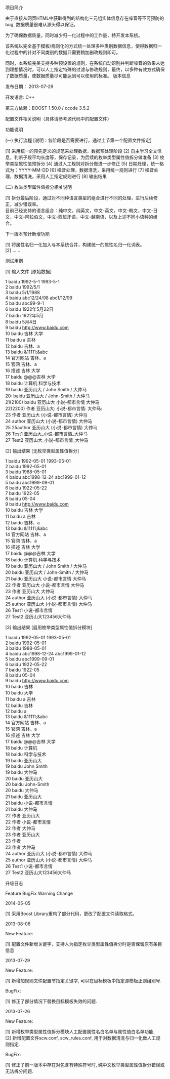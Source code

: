 项目简介

由于直接从网页HTML中获取得到的结构化三元组实体信息存在噪音等不可预防的bug, 数据质量很难从源头得以保证。

为了确保数据质量，同时减少归一化过程中的工作量，特开发本系统。

该系统以完全基于模板/规则化的方式统一处理多种类别数据信息，使得数据归一化过程中的针对不同类别的数据只需要稍加删改规则即可。

同时，本系统完美支持多种预设置的规则，在系统自动识别并判断噪音的效果未达到理想情况时，可以人工指定特殊的过滤与修改规则，最终，以多种有效方式确保了数据质量，使数据质量尽可能达到可以使用的标准。
版本信息

发布日期： 2013-07-29

开发语言: C++

第三方依赖：BOOST 1.50.0 / ccode 3.5.2 

配置文件相关说明（具体请参考源代码中的配置文件）

功能说明

(一) 执行流程 [说明：各阶段是否需要进行，通过上节第一个配置文件指定]

[1] 采用统一的预先定义的规范来处理数据，数据预处理阶段
[2] 自主学习全文信息，判断子段平均长度等，保存记录，为后续的枚举类型属性值拆分做准备
[3] 枚举类型属性值预拆分
[4] 通过人工规则对拆分做进一步修正
[5] 日期处理，统一格式为：YYYY-MM-DD
[6] 噪音处理，数据清洗，采用统一规则进行
[7] 噪音处理，数据清洗，采用人工指定规则进行
[8] 输出结果

(二) 枚举类型属性值拆分相关说明

[1] 拆分最后阶段，通过对不同种语言类型的组合进行不同的处理，进行后续修正，减少错误率。<br/>
    目前已经支持的语言组合：纯中文，纯英文，中文-英文，中文-韩文，中文-日文，中文-阿拉伯文，中文-西班牙语，中文-越南语，以及上述不同小语种的组合。<br/>

下一版本预计新增功能

[1] 将属性名归一化加入与本系统合并，构建统一的属性名归一化词表。<br/>
[2] ......<br/>

测试用例

[1] 输入文件 [原始数据]

1	baidu	1992-5-1 1993-5-1<br/>
2	baidu	1992/5/1<br/>
3	baidu	5/1/1988<br/>
4	baidu	abc12/24/98 abc1/12/99<br/>
5	baidu	abc99-9-1<br/>
6	baidu	1922年5月22日<br/>
7	baidu	1922年5月<br/>
8	baidu	5月4日<br/>
9	baidu	http://www.baidu.com<br/>
10	baidu	吉林 大学<br/>
11	baidu	a 吉林<br/>
12	baidu	吉林、a<br/>
13	baidu	&11111;&amp;abc<br/>
14	官方网站	吉林、a<br/>
15	官网	吉林、a<br/>
16	描述	吉林 大学<br/>
17	baidu	@@@吉林 大学<br/>
18	baidu	计算机 科学与技术<br/>
19	baidu	亚历山大 / John Smith / 大仲马<br/>
20:	baidu	亚历山大 / John-Smith / 大仲马<br/>
21(2100)	baidu	亚历山大 小说-都市言情 大仲马<br/>
22(2200)	作者	亚历山大: 小说-都市言情: 大仲马:<br/>
23	作者	亚历山大 (小说-都市言情) 大仲马<br/>
24	author	亚历山大 (小说-都市言情) 大仲马<br/>
25	25author	亚历山大 (小说-都市言情) 大仲马<br/>
26	Test1	亚历山大_小说-都市言情_大仲马<br/>
27	Test2	亚历山大_小说-都市言情_大仲马<br/>

[2] 输出结果 [无枚举类型属性值拆分]

1	baidu	1992-05-01 1993-05-01<br/>
2	baidu	1992-05-01<br/>
3	baidu	1988-05-01<br/>
4	baidu	abc1998-12-24 abc1999-01-12<br/>
5	baidu	abc1999-09-01<br/>
6	baidu	1922-05-22<br/>
7	baidu	1922-05<br/>
8	baidu	05-04<br/>
9	baidu	http://www.baidu.com<br/>
10	baidu	吉林 大学<br/>
11	baidu	a 吉林<br/>
12	baidu	吉林、a<br/>
13	baidu	&11111;&amp;abc<br/>
14	官方网站	吉林、a<br/>
15	官网	吉林、a<br/>
16	描述	吉林 大学<br/>
17	baidu	@@@吉林 大学<br/>
18	baidu	计算机 科学与技术<br/>
19	baidu	亚历山大 / John Smith / 大仲马<br/>
20	baidu	亚历山大 / John-Smith / 大仲马<br/>
21	baidu	亚历山大 小说-都市言情 大仲马<br/>
22	作者	亚历山大 小说-都市言情 大仲马<br/>
23	作者	亚历山大  大仲马<br/>
24	author	亚历山大 (小说-都市言情) 大仲马<br/>
25	author	亚历山大 (小说-都市言情) 大仲马<br/>
26	Test1	小说-都市言情<br/>
27	Test2	亚历山大123456大仲马<br/>

[3] 输出结果 [启用枚举类型属性值拆分模块]

1	baidu	1992-05-01 1993-05-01<br/>
2	baidu	1992-05-01<br/>
3	baidu	1988-05-01<br/>
4	baidu	abc1998-12-24 abc1999-01-12<br/>
5	baidu	abc1999-09-01<br/>
6	baidu	1922-05-22<br/>
7	baidu	1922-05<br/>
8	baidu	05-04<br/>
9	baidu	http://www.baidu.com<br/>
10	baidu	吉林<br/>
10	baidu	大学<br/>
11	baidu	a 吉林<br/>
12	baidu	吉林<br/>
12	baidu	a<br/>
13	baidu	&11111;&amp;abc<br/>
14	官方网站	吉林、a<br/>
15	官网	吉林、a<br/>
16	描述	吉林 大学<br/>
17	baidu	@@@吉林 大学<br/>
18	baidu	计算机<br/>
18	baidu	科学与技术<br/>
19	baidu	亚历山大<br/>
19	baidu	John Smith<br/>
19	baidu	大仲马<br/>
20	baidu	亚历山大<br/>
20	baidu	John-Smith<br/>
20	baidu	大仲马<br/>
21	baidu	亚历山大<br/>
21	baidu	小说-都市言情<br/>
21	baidu	大仲马<br/>
22	作者	亚历山大<br/>
22	作者	小说-都市言情<br/>
22	作者	大仲马<br/>
23	作者	亚历山大<br/>
23	作者	<br/>
23	作者	大仲马<br/>
24	author	亚历山大 (小说-都市言情) 大仲马<br/>
25	author	亚历山大 (小说-都市言情) 大仲马<br/>
26	Test1	小说-都市言情<br/>
27	Test2	亚历山大123456大仲马<br/>

升级日志

Feature        BugFix        Warning        Change

2014-05-05

[1] 采用Boost Library重构了部分代码，更改了配置文件读取格式。

2013-08-06

New Feature:

[1] 配置文件新增关键字，支持人为指定枚举类型属性值拆分时是否保留原有条目信息

2013-07-29

New Feature:

[1] 新增加规则文件配置节指定关键字, 可以在目标模板中指定源模板正则组别号.

BugFix:

[1] 修正了部分情况下替换目标模板失效的问题.

2013-07-26

New Feature:

[1] 新增枚举类型属性值拆分模块人工配置属性名白名单与属性值白名单功能.<br/>
[2] 新增配置文件scw.conf, scw_rules.conf, 用于对数据清洗与归一化做人工规则指定.

BugFix:

[1] 修正了前一版本中存在对包含有特殊符号时, 纯中文枚举类型属性值拆分错误或无法拆分问题.

